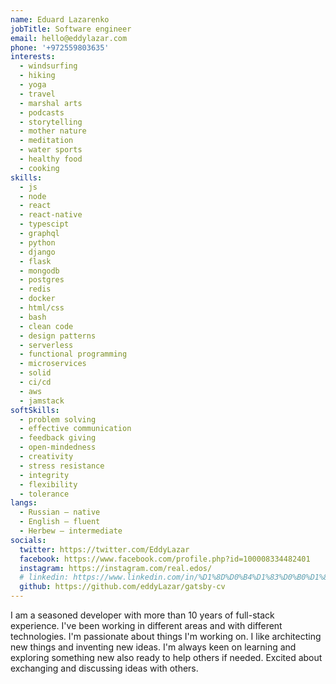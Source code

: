```yaml
---
name: Eduard Lazarenko
jobTitle: Software engineer
email: hello@eddylazar.com
phone: '+972559803635'
interests:
  - windsurfing
  - hiking
  - yoga
  - travel
  - marshal arts
  - podcasts
  - storytelling
  - mother nature
  - meditation
  - water sports
  - healthy food
  - cooking
skills:
  - js
  - node
  - react
  - react-native
  - typescipt
  - graphql
  - python
  - django
  - flask
  - mongodb
  - postgres
  - redis
  - docker
  - html/css
  - bash
  - clean code
  - design patterns
  - serverless
  - functional programming
  - microservices
  - solid
  - ci/cd
  - aws
  - jamstack
softSkills:
  - problem solving
  - effective communication
  - feedback giving
  - open-mindedness
  - creativity
  - stress resistance
  - integrity
  - flexibility
  - tolerance
langs:
  - Russian — native
  - English — fluent
  - Herbew — intermediate
socials:
  twitter: https://twitter.com/EddyLazar
  facebook: https://www.facebook.com/profile.php?id=100008334482401
  instagram: https://instagram.com/real.edos/
  # linkedin: https://www.linkedin.com/in/%D1%8D%D0%B4%D1%83%D0%B0%D1%80%D0%B4-%D0%BB%D0%B0%D0%B7%D0%B0%D1%80%D0%B5%D0%BD%D0%BA%D0%BE-11b75782/
  github: https://github.com/eddyLazar/gatsby-cv
---
```


I am a seasoned developer with more than 10 years of full-stack experience. I've been working in different areas and with different technologies. I'm passionate about things I'm working on. I like architecting new things and inventing new ideas. I'm always keen on learning and exploring something new also ready to help others if needed. Excited about exchanging and discussing ideas with others.
